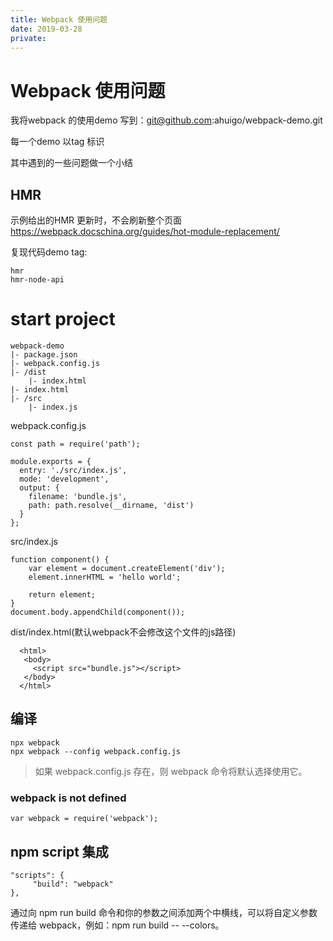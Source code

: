```yaml
---
title: Webpack 使用问题
date: 2019-03-28
private: 
---
```

# Webpack 使用问题
我将webpack 的使用demo 写到：git@github.com:ahuigo/webpack-demo.git

每一个demo 以tag 标识

其中遇到的一些问题做一个小结

## HMR
示例给出的HMR 更新时，不会刷新整个页面
https://webpack.docschina.org/guides/hot-module-replacement/

复现代码demo tag:

    hmr
    hmr-node-api

# start project

    webpack-demo
    |- package.json
    |- webpack.config.js
    |- /dist
        |- index.html
    |- index.html
    |- /src
        |- index.js

webpack.config.js

    const path = require('path');

    module.exports = {
      entry: './src/index.js',
      mode: 'development',
      output: {
        filename: 'bundle.js',
        path: path.resolve(__dirname, 'dist')
      }
    };

src/index.js

    function component() {
        var element = document.createElement('div');
        element.innerHTML = 'hello world';

        return element;
    }
    document.body.appendChild(component());

dist/index.html(默认webpack不会修改这个文件的js路径)

      <html>
       <body>
         <script src="bundle.js"></script>
       </body>
      </html>

## 编译

    npx webpack 
    npx webpack --config webpack.config.js

> 如果 webpack.config.js 存在，则 webpack 命令将默认选择使用它。

### webpack is not defined
    var webpack = require('webpack');

## npm script 集成
    "scripts": {
         "build": "webpack"
    },

通过向 npm run build 命令和你的参数之间添加两个中横线，可以将自定义参数传递给 webpack，例如：npm run build -- --colors。
